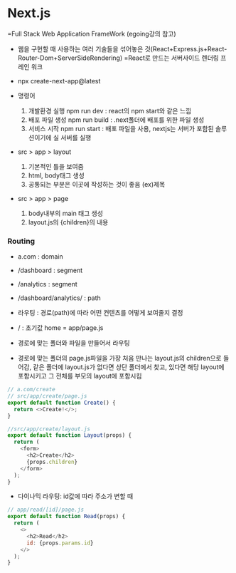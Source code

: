 # Next.js

=Full Stack Web Application FrameWork
(egoing강의 참고)

- 웹을 구현할 때 사용하는 여러 기술들을 섞어놓은 것(React+Express.js+React-Router-Dom+ServerSideRendering)
  =React로 만드는 서버사이드 렌더링 프레인 워크
- npx create-next-app@latest
- 명령어

  1. 개발환경 실행 npm run dev : react의 npm start와 같은 느낌
  2. 배포 파일 생성 npm run build : .next폴더에 배포를 위한 파일 생성
  3. 서비스 시작 npm run start : 배포 파일을 사용, nextjs는 서버가 포함된 솔루션이기에 실 서버를 실행

- src > app > layout
  1. 기본적인 틀을 보여줌
  2. html, body태그 생성
  3. 공통되는 부분은 이곳에 작성하는 것이 좋음 (ex)제목
- src > app > page
  1. body내부의 main 태그 생성
  2. layout.js의 {children}의 내용

### Routing

- a.com : domain
- /dashboard : segment
- /analytics : segment
- /dashboard/analytics/ : path
- 라우팅 : 경로(path)에 따라 어떤 컨텐츠를 어떻게 보여줄지 결정
- / : 초기값 home = app/page.js

- 경로에 맞는 폴더와 파일을 만들어서 라우팅
- 경로에 맞는 폴더의 page.js파일을 가장 처음 만나는 layout.js의 children으로 들어감, 같은 폴더에 layout.js가 없다면 상단 폴더에서 찾고, 있다면 해당 layout에 포함시키고 그 전체를 부모의 layout에 포함시킴

```js
// a.com/create
// src/app/create/page.js
export default function Create() {
  return <>Create!</>;
}

//src/app/create/layout.js
export default function Layout(props) {
  return (
    <form>
      <h2>Create</h2>
      {props.children}
    </form>
  );
}
```

- 다이나믹 라우팅: id값에 따라 주소가 변할 때

```js
// app/read/[id]/page.js
export default function Read(props) {
  return (
    <>
      <h2>Read</h2>
      id: {props.params.id}
    </>
  );
}
```
